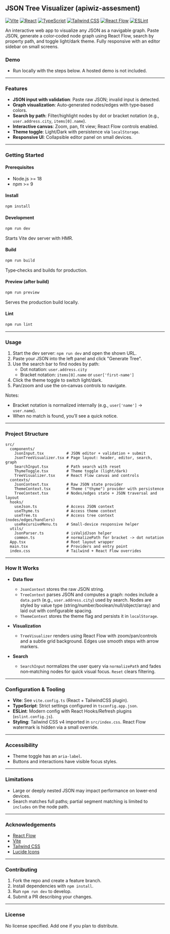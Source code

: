 ## JSON Tree Visualizer (apiwiz-assesment)

[![Vite](https://img.shields.io/badge/Vite-7.1.7-646CFF?logo=vite)](https://vite.dev) [![React](https://img.shields.io/badge/React-19-61DAFB?logo=react)](https://react.dev) [![TypeScript](https://img.shields.io/badge/TypeScript-5.9-3178C6?logo=typescript)](https://www.typescriptlang.org/) [![Tailwind CSS](https://img.shields.io/badge/TailwindCSS-4.1-38B2AC?logo=tailwind-css)](https://tailwindcss.com/) [![React Flow](https://img.shields.io/badge/React%20Flow-11.11-0A66C2)](https://reactflow.dev/) [![ESLint](https://img.shields.io/badge/ESLint-9-4B32C3?logo=eslint)](https://eslint.org/)

An interactive web app to visualize any JSON as a navigable graph. Paste JSON, generate a color‑coded node graph using React Flow, search by property path, and toggle light/dark theme. Fully responsive with an editor sidebar on small screens.

### Demo
- Run locally with the steps below. A hosted demo is not included.

---

### Features
- **JSON input with validation**: Paste raw JSON; invalid input is detected.
- **Graph visualization**: Auto‑generated nodes/edges with type‑based colors.
- **Search by path**: Filter/highlight nodes by dot or bracket notation (e.g., `user.address.city`, `items[0].name`).
- **Interactive canvas**: Zoom, pan, fit view; React Flow controls enabled.
- **Theme toggle**: Light/Dark with persistence via `localStorage`.
- **Responsive UI**: Collapsible editor panel on small devices.

---

### Getting Started

#### Prerequisites
- Node.js >= 18
- npm >= 9

#### Install
```bash
npm install
```

#### Development
```bash
npm run dev
```
Starts Vite dev server with HMR.

#### Build
```bash
npm run build
```
Type‑checks and builds for production.

#### Preview (after build)
```bash
npm run preview
```
Serves the production build locally.

#### Lint
```bash
npm run lint
```

---

### Usage
1. Start the dev server: `npm run dev` and open the shown URL.
2. Paste your JSON into the left panel and click "Generate Tree".
3. Use the search bar to find nodes by path:
   - Dot notation: `user.address.city`
   - Bracket notation: `items[0].name` or `user['first-name']`
4. Click the theme toggle to switch light/dark.
5. Pan/zoom and use the on‑canvas controls to navigate.

Notes:
- Bracket notation is normalized internally (e.g., `user['name']` -> `user.name`).
- When no match is found, you’ll see a quick notice.

---

### Project Structure
```text
src/
  components/
    JsonInput.tsx          # JSON editor + validation + submit
    JsonTreeVisualizer.tsx # Page layout: header, editor, search, graph
    SearchInput.tsx        # Path search with reset
    ThymeToggle.tsx        # Theme toggle (light/dark)
    TreeVisualizer.tsx     # React Flow canvas and controls
  contexts/
    JsonContext.tsx        # Raw JSON state provider
    ThemeContext.tsx       # Theme ("thyme") provider with persistence
    TreeContext.tsx        # Nodes/edges state + JSON traversal and layout
  hooks/
    useJson.ts             # Access JSON context
    useThyme.ts            # Access theme context
    useTree.ts             # Access tree context (nodes/edges/handlers)
    useRecursiveMenu.ts    # Small-device responsive helper
  utils/
    JsonParser.ts          # isValidJson helper
    common.ts              # normalizePath for bracket -> dot notation
  App.tsx                  # Root layout wrapper
  main.tsx                 # Providers and entry point
  index.css                # Tailwind + React Flow overrides
```

---

### How It Works
- **Data flow**
  - `JsonContext` stores the raw JSON string.
  - `TreeContext` parses JSON and computes a graph: nodes include a `data.path` (e.g., `user.address.city`) used by search. Nodes are styled by value type (string/number/boolean/null/object/array) and laid out with configurable spacing.
  - `ThemeContext` stores the theme flag and persists it in `localStorage`.

- **Visualization**
  - `TreeVisualizer` renders using React Flow with zoom/pan/controls and a subtle grid background. Edges use smooth steps with arrow markers.

- **Search**
  - `SearchInput` normalizes the user query via `normalizePath` and fades non‑matching nodes for quick visual focus. `Reset` clears filtering.

---

### Configuration & Tooling
- **Vite**: See `vite.config.ts` (React + TailwindCSS plugin).
- **TypeScript**: Strict settings configured in `tsconfig.app.json`.
- **ESLint**: Modern config with React Hooks/Refresh plugins (`eslint.config.js`).
- **Styling**: Tailwind CSS v4 imported in `src/index.css`. React Flow watermark is hidden via a small override.

---

### Accessibility
- Theme toggle has an `aria-label`.
- Buttons and interactions have visible focus styles.

---

### Limitations
- Large or deeply nested JSON may impact performance on lower‑end devices.
- Search matches full paths; partial segment matching is limited to `includes` on the node path.

---

### Acknowledgements
- [React Flow](https://reactflow.dev/)
- [Vite](https://vite.dev/)
- [Tailwind CSS](https://tailwindcss.com/)
- [Lucide Icons](https://lucide.dev/)

---

### Contributing
1. Fork the repo and create a feature branch.
2. Install dependencies with `npm install`.
3. Run `npm run dev` to develop.
4. Submit a PR describing your changes.

---

### License
No license specified. Add one if you plan to distribute.
